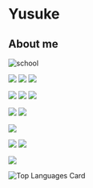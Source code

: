 # Yusuke  

## About me  

![school](https://img.shields.io/badge/school-NIT,%20Ibaraki%20College-8d2d3f?style=for-the-badge)  

![](https://img.shields.io/badge/-Python-262626?logo=python&style=flat)
![](https://img.shields.io/badge/-discord.py-262626?logo=python&style=flat)
![](https://img.shields.io/badge/-Flask-262626?logo=flask&style=flat)  

![](https://img.shields.io/badge/Javascript-262626?logo=javascript&style=flat)
![](https://img.shields.io/badge/-Google%20Apps%20Script-262626?logo=javascript&style=flat)
![](https://img.shields.io/badge/Jquery-262626?logo=jquery&style=flat)  

![](https://img.shields.io/badge/-HTML5-262626?logo=html5&style=flat)
![](https://img.shields.io/badge/-CSS3-262626?logo=css3&style=flat)  

![](https://img.shields.io/badge/-Visual%20Studio%20Code-262626?logo=visual-studio-code&style=flat)  

![](https://img.shields.io/badge/-git-262626?logo=git&style=frat)
![](https://img.shields.io/badge/-GitHub-262626?logo=github&style=flat)  

![](https://img.shields.io/badge/-Discord-262626?logo=discord&style=flat)

![Top Languages Card](https://github-readme-stats.vercel.app/api/top-langs/?username=Yusuke20s&count_private=true&theme=darcula&layout=compact)  